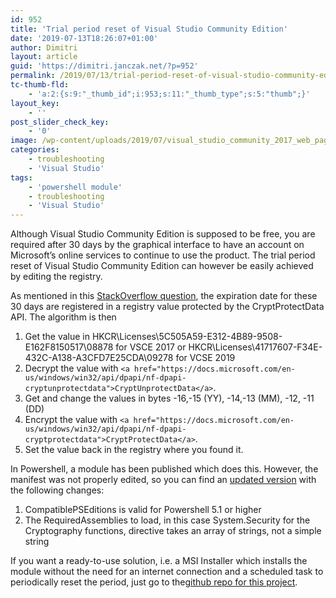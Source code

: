 ```yaml
---
id: 952
title: 'Trial period reset of Visual Studio Community Edition'
date: '2019-07-13T18:26:07+01:00'
author: Dimitri
layout: article
guid: 'https://dimitri.janczak.net/?p=952'
permalink: /2019/07/13/trial-period-reset-of-visual-studio-community-edition/
tc-thumb-fld:
    - 'a:2:{s:9:"_thumb_id";i:953;s:11:"_thumb_type";s:5:"thumb";}'
layout_key:
    - ''
post_slider_check_key:
    - '0'
image: /wp-content/uploads/2019/07/visual_studio_community_2017_web_page.jpg
categories:
    - troubleshooting
    - 'Visual Studio'
tags:
    - 'powershell module'
    - troubleshooting
    - 'Visual Studio'
---
```


Although Visual Studio Community Edition is supposed to be free, you are required after 30 days by the graphical interface to have an account on Microsoft’s online services to continue to use the product. The trial period reset of Visual Studio Community Edition can however be easily achieved by editing the registry.

As mentioned in this [StackOverflow question](https://stackoverflow.com/questions/43390466/is-visual-studio-community-a-30-day-trial/51570570#51570570), the expiration date for these 30 days are registered in a registry value protected by the CryptProtectData API. The algorithm is then

1. Get the value in HKCR\\Licenses\\5C505A59-E312-4B89-9508-E162F8150517\\08878 for VSCE 2017 or HKCR\\Licenses\\41717607-F34E-432C-A138-A3CFD7E25CDA\\09278 for VCSE 2019
2. Decrypt the value with `<a href="https://docs.microsoft.com/en-us/windows/win32/api/dpapi/nf-dpapi-cryptunprotectdata">CryptUnprotectData</a>`.
3. Get and change the values in bytes -16,-15 (YY), -14,-13 (MM), -12, -11 (DD)
4. Encrypt the value with `<a href="https://docs.microsoft.com/en-us/windows/win32/api/dpapi/nf-dpapi-cryptprotectdata">CryptProtectData</a>`.
5. Set the value back in the registry where you found it.

In Powershell, a module has been published which does this. However, the manifest was not properly edited, so you can find an [updated version](https://github.com/1Dimitri/VSCELicense/) with the following changes:

1. CompatiblePSEditions is valid for Powershell 5.1 or higher
2. The RequiredAssemblies to load, in this case System.Security for the Cryptography functions, directive takes an array of strings, not a simple string

If you want a ready-to-use solution, i.e. a MSI Installer which installs the module without the need for an internet connection and a scheduled task to periodically reset the period, just go to the[github repo for this project](https://github.com/1Dimitri/VSCELicense/tags).